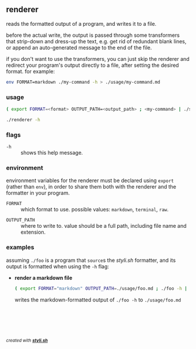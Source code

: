 
## renderer

reads the formatted output of a program, and writes it to a file.

before the actual write, the output is passed through some transformers that strip-down and dress-up the text, e.g. get rid of redundant blank lines, or append an auto-generated message to the end of the file.

if you don't want to use the transformers, you can just skip the renderer and redirect your program's output directly to a file, after setting the desired format. for example:

```sh
env FORMAT=markdown ./my-command -h > ./usage/my-command.md
```

### usage

```sh
( export FORMAT=<format> OUTPUT_PATH=<output_path> ; <my-command> | ./styli.sh/renderer )
```

```sh
./renderer -h
```

### flags

<dl>
	<dt><code>-h</code></dt>
	<dd>shows this help message.<br/></dd>
</dl>

### environment

environment variables for the renderer must be declared using `export` (rather than `env`), in order to share them both with the renderer and the formatter in your program.

<dl>
	<dt><code>FORMAT</code></dt>
	<dd>which format to use. possible values: <code>markdown</code>, <code>terminal</code>, <code>raw</code>.<br/></dd>
</dl>

<dl>
	<dt><code>OUTPUT_PATH</code></dt>
	<dd>where to write to. value should be a full path, including file name and extension.<br/></dd>
</dl>

### examples

assuming `./foo` is a program that `source`s the _styli.sh_ formatter, and its output is formatted when using the `-h` flag:

- **render a markdown file**  
  ```sh
  ( export FORMAT="markdown" OUTPUT_PATH=./usage/foo.md ; ./foo -h | ./styli.sh/renderer )
  ```
  
  writes the markdown-formatted output of `./foo -h` to `./usage/foo.md`



<br/><br/>
---
<sup><i>created with <b><a href="https://github.com/eliranmal/styli.sh">styli.sh</a></b></i></sup>
